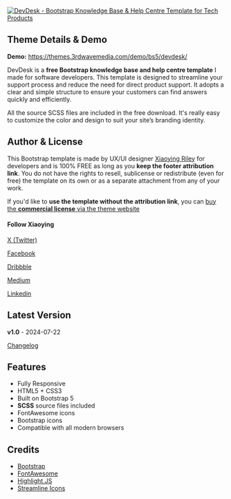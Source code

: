 <a href="https://themes.3rdwavemedia.com/bootstrap-templates/free/devdesk-free-boo…oftware-products/" target="_blank"><img src="https://themes.3rdwavemedia.com/wp-content/uploads/2024/07/Bootstrap-Knowledge-Base-Template-DevDesk-Pormo.jpg" alt="DevDesk - Bootstrap Knowledge Base & Help Centre Template for Tech Products" /></a>

## Theme Details & Demo

**Demo:** https://themes.3rdwavemedia.com/demo/bs5/devdesk/


DevDesk is a **free Bootstrap knowledge base and help centre template** I made for software developers. This template is designed to streamline your support process and reduce the need for direct product support. It adopts a clear and simple structure to ensure your customers can find answers quickly and efficiently.

All the source SCSS files are included in the free download. It's really easy to customize the color and design to suit your site’s branding identity.

## Author & License

This Bootstrap template is made by UX/UI designer [Xiaoying Riley](https://twitter.com/3rdwave_themes) for developers and is 100% FREE as long as you **keep the footer attribution link**. You do not have the rights to resell, sublicense or redistribute (even for free) the template on its own or as a separate attachment from any of your work.


If you'd like to **use the template without the attribution link**, you can [buy the **commercial license** via the theme website](https://themes.3rdwavemedia.com/bootstrap-templates/free/devdesk-free-boo…oftware-products)


#### Follow Xiaoying

[X (Twitter)](https://twitter.com/3rdwave_themes)

[Facebook](https://www.facebook.com/3rdwavethemes/)

[Dribbble](https://dribbble.com/Xiaoying)

[Medium](https://medium.com/@3rdwave_themes)

[Linkedin](https://uk.linkedin.com/in/xiaoying)


## Latest Version
**v1.0** - 2024-07-22

[Changelog](https://themes.3rdwavemedia.com/bootstrap-templates/product/devdesk-free-bootstrap-5-knowledge-base-help-centre-template-for-tech-products/?target=changelog)


## Features

-  Fully Responsive
-  HTML5 + CSS3
-  Built on Bootstrap 5
-  **SCSS** source files included
-  FontAwesome icons
-  Bootstrap icons
-  Compatible with all modern browsers

## Credits
- [Bootstrap](http://getbootstrap.com/)
- [FontAwesome](http://fortawesome.github.io/Font-Awesome/)
- [Highlight.JS](https://highlightjs.org/)
- [Streamline Icons](https://www.streamlinehq.com/freebies)
